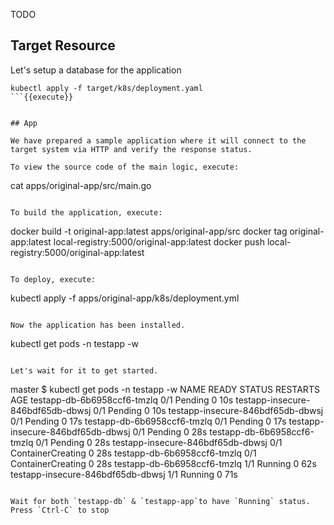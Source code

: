 
TODO   

## Target Resource

Let's setup a database for the application

```
kubectl apply -f target/k8s/deployment.yaml
```{{execute}}


## App

We have prepared a sample application where it will connect to the target system via HTTP and verify the response status.

To view the source code of the main logic, execute:
```
cat apps/original-app/src/main.go 
```{{execute}}

To build the application, execute:

```
docker build -t original-app:latest  apps/original-app/src
docker tag original-app:latest local-registry:5000/original-app:latest
docker push local-registry:5000/original-app:latest
```{{execute}}

To deploy, execute:
```
kubectl apply -f apps/original-app/k8s/deployment.yml
```{{execute}}

Now the application has been installed.

```
kubectl get pods -n testapp -w
```{{execute}}

Let's wait for it to get started.
```
master $ kubectl get pods -n testapp -w
NAME                                READY   STATUS    RESTARTS   AGE
testapp-db-6b6958ccf6-tmzlq         0/1     Pending   0          10s
testapp-insecure-846bdf65db-dbwsj   0/1     Pending   0          10s
testapp-insecure-846bdf65db-dbwsj   0/1     Pending   0          17s
testapp-db-6b6958ccf6-tmzlq         0/1     Pending   0          17s
testapp-insecure-846bdf65db-dbwsj   0/1     Pending   0          28s
testapp-db-6b6958ccf6-tmzlq         0/1     Pending   0          28s
testapp-insecure-846bdf65db-dbwsj   0/1     ContainerCreating   0          28s
testapp-db-6b6958ccf6-tmzlq         0/1     ContainerCreating   0          28s
testapp-db-6b6958ccf6-tmzlq         1/1     Running             0          62s
testapp-insecure-846bdf65db-dbwsj   1/1     Running             0          71s
```

Wait for both `testapp-db` & `testapp-app`to have `Running` status.
Press `Ctrl-C` to stop
